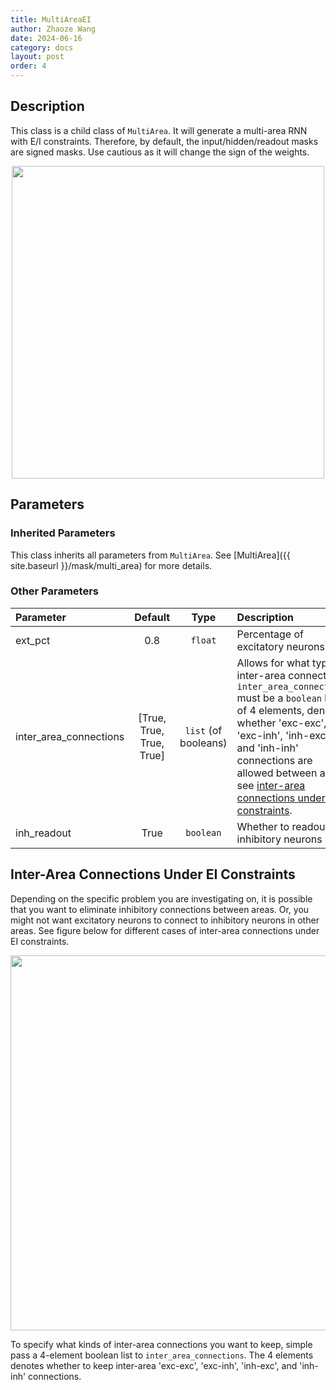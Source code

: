 ```yaml
---
title: MultiAreaEI
author: Zhaoze Wang
date: 2024-06-16
category: docs
layout: post
order: 4
---
```


## Description

This class is a child class of `MultiArea`. It will generate a multi-area RNN with E/I constraints. Therefore, by default, the input/hidden/readout masks are signed masks. Use cautious as it will change the sign of the weights. 

<p align="center">
<img src="{{ '/assets/images/basics/Multi_Area_EI_Structure.png' | relative_url }}" width="500">
</p>

## Parameters

### Inherited Parameters
This class inherits all parameters from `MultiArea`. See [MultiArea]({{ site.baseurl }}/mask/multi_area) for more details.

### Other Parameters
<div class="table-wrapper" markdown="block">

| Parameter                     | Default                 | Type                       | Description                                |
|:------------------------------|:-----------------------:|:--------------------------:|:-------------------------------------------|
| ext_pct                       | 0.8                     | `float`                    | Percentage of excitatory neurons              |
| inter_area_connections        |[True, True, True, True] | `list` (of booleans)       | Allows for what type of inter-area connections. `inter_area_connections` must be a `boolean` list of 4 elements, denoting whether 'exc-exc', 'exc-inh', 'inh-exc', and 'inh-inh' connections are allowed between areas. see [inter-area connections under EI constraints](#inter-area-connections-under-ei-constraints). |
| inh_readout                   | True                     | `boolean`                 | Whether to readout inhibitory neurons              |

</div>

## Inter-Area Connections Under EI Constraints
Depending on the specific problem you are investigating on, it is possible that you want to eliminate inhibitory connections between areas. Or, you might not want excitatory neurons to connect to inhibitory neurons in other areas. See figure below for different cases of inter-area connections under EI constraints.

<p align="center"><img src="{{ '/assets/images/basics/Multi_Area_EI.png' | relative_url }}" width="600"></p>

To specify what kinds of inter-area connections you want to keep, simple pass a 4-element boolean list to `inter_area_connections`. The 4 elements denotes whether to keep inter-area 'exc-exc', 'exc-inh', 'inh-exc', and 'inh-inh' connections.

<br>